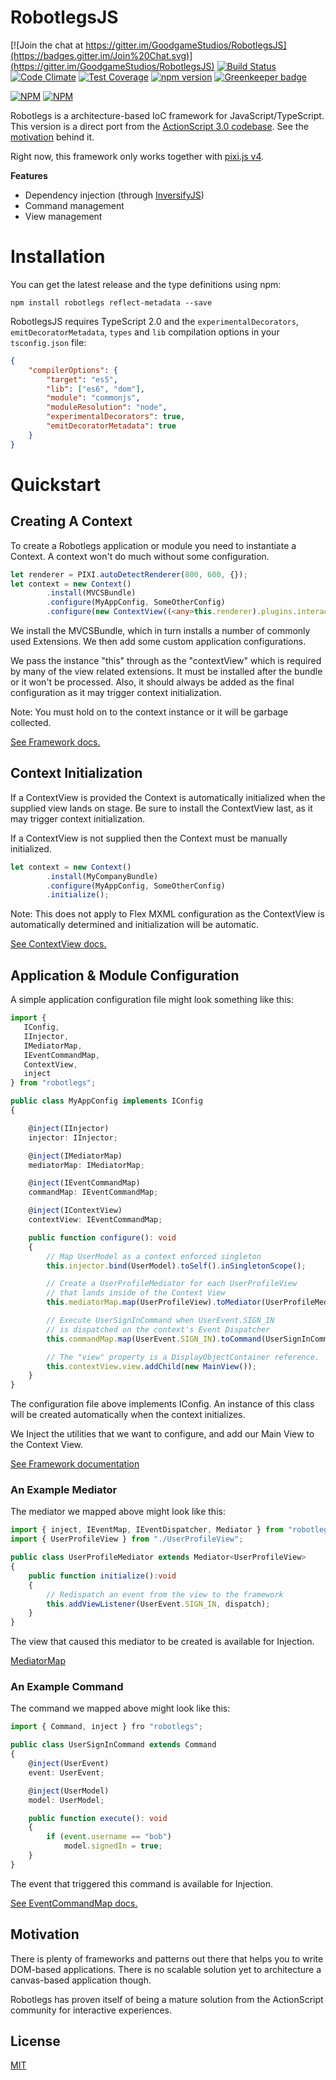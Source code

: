 RobotlegsJS
===

[![Join the chat at https://gitter.im/GoodgameStudios/RobotlegsJS](https://badges.gitter.im/Join%20Chat.svg)](https://gitter.im/GoodgameStudios/RobotlegsJS)
[![Build Status](https://secure.travis-ci.org/GoodgameStudios/RobotlegsJS.svg?branch=master)](https://travis-ci.org/GoodgameStudios/RobotlegsJS)
[![Code Climate](https://codeclimate.com/github/GoodgameStudios/RobotlegsJS/badges/gpa.svg)](https://codeclimate.com/github/GoodgameStudios/RobotlegsJS)
[![Test Coverage](https://codeclimate.com/github/GoodgameStudios/RobotlegsJS/badges/coverage.svg)](https://codeclimate.com/github/GoodgameStudios/RobotlegsJS/coverage)
[![npm version](https://badge.fury.io/js/robotlegs.svg)](https://badge.fury.io/js/robotlegs)
[![Greenkeeper badge](https://badges.greenkeeper.io/GoodgameStudios/RobotlegsJS.svg)](https://greenkeeper.io/)

[![NPM](https://nodei.co/npm/robotlegs.png?downloads=true&downloadRank=true)](https://nodei.co/npm/robotlegs/)
[![NPM](https://nodei.co/npm-dl/robotlegs.png?months=9&height=3)](https://nodei.co/npm/robotlegs/)

Robotlegs is a architecture-based IoC framework for JavaScript/TypeScript. This
version is a direct port from the [ActionScript 3.0
codebase](https://github.com/robotlegs/robotlegs-framework). See the [motivation](#motivation) behind it.

Right now, this framework only works together with
[pixi.js v4](https://github.com/pixijs/pixi.js).

**Features**

- Dependency injection (through [InversifyJS](https://github.com/inversify/InversifyJS))
- Command management
- View management

Installation
===

You can get the latest release and the type definitions using npm:

```
npm install robotlegs reflect-metadata --save
```

RobotlegsJS requires TypeScript 2.0 and the `experimentalDecorators`,
`emitDecoratorMetadata`, `types` and `lib` compilation options in your
`tsconfig.json` file:

```json
{
    "compilerOptions": {
        "target": "es5",
        "lib": ["es6", "dom"],
        "module": "commonjs",
        "moduleResolution": "node",
        "experimentalDecorators": true,
        "emitDecoratorMetadata": true
    }
}
```

Quickstart
===

## Creating A Context

To create a Robotlegs application or module you need to instantiate a Context. A
context won't do much without some configuration.

```ts
let renderer = PIXI.autoDetectRenderer(800, 600, {});
let context = new Context()
        .install(MVCSBundle)
        .configure(MyAppConfig, SomeOtherConfig)
        .configure(new ContextView((<any>this.renderer).plugins.interaction));
```

We install the MVCSBundle, which in turn installs a number of commonly used
Extensions. We then add some custom application configurations.

We pass the instance "this" through as the "contextView" which is required by
many of the view related extensions. It must be installed after the bundle or it
won't be processed. Also, it should always be added as the final configuration
as it may trigger context initialization.

Note: You must hold on to the context instance or it will be garbage collected.

[See Framework docs.](docs/robotlegs/framework)

## Context Initialization

If a ContextView is provided the Context is automatically initialized when the
supplied view lands on stage. Be sure to install the ContextView last, as it may
trigger context initialization.

If a ContextView is not supplied then the Context must be manually initialized.

```ts
let context = new Context()
        .install(MyCompanyBundle)
        .configure(MyAppConfig, SomeOtherConfig)
        .initialize();
```

Note: This does not apply to Flex MXML configuration as the ContextView is
automatically determined and initialization will be automatic.

[See ContextView docs.](docs/robotlegs/extensions/contextView)

## Application & Module Configuration

A simple application configuration file might look something like this:

```ts
import {
   IConfig,
   IInjector,
   IMediatorMap,
   IEventCommandMap,
   ContextView,
   inject
} from "robotlegs";

public class MyAppConfig implements IConfig
{

    @inject(IInjector)
    injector: IInjector;

    @inject(IMediatorMap)
    mediatorMap: IMediatorMap;

    @inject(IEventCommandMap)
    commandMap: IEventCommandMap;

    @inject(IContextView)
    contextView: IEventCommandMap;

    public function configure(): void
    {
        // Map UserModel as a context enforced singleton
        this.injector.bind(UserModel).toSelf().inSingletonScope();

        // Create a UserProfileMediator for each UserProfileView
        // that lands inside of the Context View
        this.mediatorMap.map(UserProfileView).toMediator(UserProfileMediator);

        // Execute UserSignInCommand when UserEvent.SIGN_IN
        // is dispatched on the context's Event Dispatcher
        this.commandMap.map(UserEvent.SIGN_IN).toCommand(UserSignInCommand);

        // The "view" property is a DisplayObjectContainer reference.
        this.contextView.view.addChild(new MainView());
    }
}
```

The configuration file above implements IConfig. An instance of this class will
be created automatically when the context initializes.

We Inject the utilities that we want to configure, and add our Main View to the
Context View.

[See Framework documentation](docs/robotlegs/framework)

### An Example Mediator

The mediator we mapped above might look like this:

```ts
import { inject, IEventMap, IEventDispatcher, Mediator } from "robotlegs";
import { UserProfileView } from "./UserProfileView";

public class UserProfileMediator extends Mediator<UserProfileView>
{
    public function initialize():void
    {
        // Redispatch an event from the view to the framework
        this.addViewListener(UserEvent.SIGN_IN, dispatch);
    }
}
```

The view that caused this mediator to be created is available for Injection.

[MediatorMap](https://github.com/robotlegs/robotlegs-framework/tree/master/src/robotlegs/bender/extensions/mediatorMap)

### An Example Command

The command we mapped above might look like this:

```ts
import { Command, inject } fro "robotlegs";

public class UserSignInCommand extends Command
{
    @inject(UserEvent)
    event: UserEvent;

    @inject(UserModel)
    model: UserModel;

    public function execute(): void
    {
        if (event.username == "bob")
            model.signedIn = true;
    }
}
```

The event that triggered this command is available for Injection.

[See EventCommandMap docs.](docs/robotlegs/extensions/eventCommandMap)

Motivation
---

There is plenty of frameworks and patterns out there that helps you to write
DOM-based applications. There is no scalable solution yet to architecture a
canvas-based application though.

Robotlegs has proven itself of being a mature solution from the ActionScript
community for interactive experiences.

License
---

[MIT](LICENSE.md)
